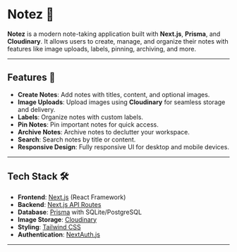 # Notez 📝

**Notez** is a modern note-taking application built with **Next.js**, **Prisma**, and **Cloudinary**. It allows users to create, manage, and organize their notes with features like image uploads, labels, pinning, archiving, and more.

---

## Features 🚀

- **Create Notes**: Add notes with titles, content, and optional images.
- **Image Uploads**: Upload images using **Cloudinary** for seamless storage and delivery.
- **Labels**: Organize notes with custom labels.
- **Pin Notes**: Pin important notes for quick access.
- **Archive Notes**: Archive notes to declutter your workspace.
- **Search**: Search notes by title or content.
- **Responsive Design**: Fully responsive UI for desktop and mobile devices.

---

## Tech Stack 🛠️

- **Frontend**: [Next.js](https://nextjs.org/) (React Framework)
- **Backend**: [Next.js API Routes](https://nextjs.org/docs/api-routes/introduction)
- **Database**: [Prisma](https://www.prisma.io/) with SQLite/PostgreSQL
- **Image Storage**: [Cloudinary](https://cloudinary.com/)
- **Styling**: [Tailwind CSS](https://tailwindcss.com/)
- **Authentication**: [NextAuth.js](https://next-auth.js.org/)

---
